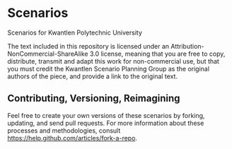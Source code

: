 Scenarios
=========

Scenarios for Kwantlen Polytechnic University

The text included in this repository is licensed under an Attribution-NonCommercial-ShareAlike 3.0 license, meaning that you are free to copy, distribute, transmit and adapt this work for non-commercial use, but that you must  credit the Kwantlen Scenario Planning Group as the original authors of the piece, and provide a link to the original text.

Contributing, Versioning, Reimagining
-------------------------------------

Feel free to create your own versions of these scenarios by forking, updating, and send pull requests. For more information about these processes and methodologies, consult https://help.github.com/articles/fork-a-repo.
